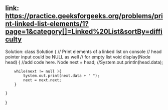 ## link: https://practice.geeksforgeeks.org/problems/print-linked-list-elements/1?page=1&category[]=Linked%20List&sortBy=difficulty

Solution: 
class Solution
{
    // Print elements of a linked list on console
    // head pointer input could be NULL as well
    // for empty list
    void display(Node head)
    {
        //add code here.
        Node next = head;
        //System.out.println(head.data);
        
        while(next != null ){
            System.out.print(next.data + " ");
            next = next.next;
        }
        
    }
}
